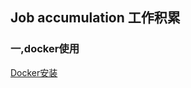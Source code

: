 ##  Job accumulation 工作积累
###  一,docker使用   
[Docker安装](https://github.com/Kingserch/Job-accumulation/blob/Docker/docker安装.md)